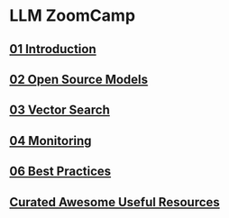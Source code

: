 # LLM ZoomCamp

## [01 Introduction](01-intro/README.md)
## [02 Open Source Models](02-open-source/README.md)
## [03 Vector Search](03-vector-search/README.md)
## [04 Monitoring](04-Monitoring/README.md)

## [06 Best Practices](06-best-practices/README.md)

## [Curated Awesome Useful Resources](https://github.com/DataTalksClub/llm-zoomcamp/blob/main/awesome-llms.md)